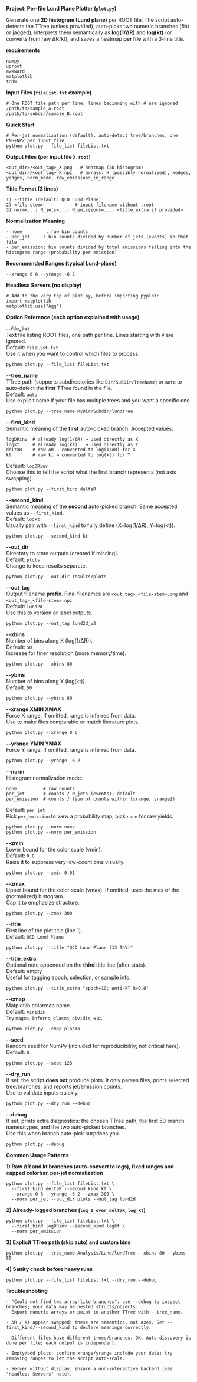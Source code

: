 **Project: Per-file Lund Plane Plotter (`plot.py`)**

Generate one **2D histogram (Lund plane)** per ROOT file. The script auto-detects the TTree (unless provided), auto-picks two numeric branches (flat or jagged), interprets them semantically as **log(1/ΔR)** and **log(kt)** (or converts from raw ΔR/kt), and saves a heatmap **per file** with a 3-line title.

**requirements**
```
numpy
uproot
awkward
matplotlib
tqdm
```

**Input Files (`fileList.txt` example)**
```
# One ROOT file path per line; lines beginning with # are ignored
/path/to/sample_A.root
/path/to/subdir/sample_B.root
```

**Quick Start**
```
# Per-jet normalization (default), auto-detect tree/branches, one PNG+NPZ per input file
python plot.py --file_list fileList.txt
```

**Output Files (per input file `X.root`)**
```
<out_dir>/<out_tag>_X.png   # heatmap (2D histogram)
<out_dir>/<out_tag>_X.npz   # arrays: H (possibly normalized), xedges, yedges, norm_mode, raw_emissions_in_range
```

**Title Format (3 lines)**
```
1) --title (default: QCD Lund Plane)
2) <file-stem>            # input filename without .root
3) norm=...; N_jets=...; N_emissions=...; <title_extra if provided>
```

**Normalization Meaning**
```
- none         : raw bin counts
- per_jet     : bin counts divided by number of jets (events) in that file
- per_emission: bin counts divided by total emissions falling into the histogram range (probability per emission)
```

**Recommended Ranges (typical Lund-plane)**
```
--xrange 0 6 --yrange -6 2
```

**Headless Servers (no display)**
```
# Add to the very top of plot.py, before importing pyplot:
import matplotlib
matplotlib.use("Agg")
```

**Option Reference (each option explained with usage)**

**--file_list**  
Text file listing ROOT files, one path per line. Lines starting with `#` are ignored.  
Default: `fileList.txt`  
Use it when you want to control which files to process.
```
python plot.py --file_list fileList.txt
```

**--tree_name**  
TTree path (supports subdirectories like `Dir/SubDir/TreeName`) or `auto` to auto-detect the **first** TTree found in the file.  
Default: `auto`  
Use explicit name if your file has multiple trees and you want a specific one.
```
python plot.py --tree_name MyDir/Subdir/lundTree
```

**--first_kind**  
Semantic meaning of the **first** auto-picked branch. Accepted values:
```
logDRinv  # already log(1/ΔR) → used directly as X
logkt     # already log(kt)   → used directly as Y
deltaR    # raw ΔR → converted to log(1/ΔR) for X
kt        # raw kt → converted to log(kt) for Y
```
Default: `logDRinv`  
Choose this to tell the script what the first branch represents (not axis swapping).
```
python plot.py --first_kind deltaR
```

**--second_kind**  
Semantic meaning of the **second** auto-picked branch. Same accepted values as `--first_kind`.  
Default: `logkt`  
Usually pair with `--first_kind` to fully define (X=log(1/ΔR), Y=log(kt)).
```
python plot.py --second_kind kt
```

**--out_dir**  
Directory to store outputs (created if missing).  
Default: `plots`  
Change to keep results separate.
```
python plot.py --out_dir results/plots
```

**--out_tag**  
Output filename **prefix**. Final filenames are `<out_tag>_<file-stem>.png` and `<out_tag>_<file-stem>.npz`.  
Default: `lund2d`  
Use this to version or label outputs.
```
python plot.py --out_tag lund2d_v2
```

**--xbins**  
Number of bins along X (log(1/ΔR)).  
Default: `50`  
Increase for finer resolution (more memory/time).
```
python plot.py --xbins 80
```

**--ybins**  
Number of bins along Y (log(kt)).  
Default: `50`
```
python plot.py --ybins 80
```

**--xrange XMIN XMAX**  
Force X range. If omitted, range is inferred from data.  
Use to make files comparable or match literature plots.
```
python plot.py --xrange 0 6
```

**--yrange YMIN YMAX**  
Force Y range. If omitted, range is inferred from data.
```
python plot.py --yrange -6 2
```

**--norm**  
Histogram normalization mode:
```
none          # raw counts
per_jet       # counts / N_jets (events); default
per_emission  # counts / (sum of counts within [xrange, yrange])
```
Default: `per_jet`  
Pick `per_emission` to view a probability map; pick `none` for raw yields.
```
python plot.py --norm none
python plot.py --norm per_emission
```

**--zmin**  
Lower bound for the color scale (vmin).  
Default: `0.0`  
Raise it to suppress very low-count bins visually.
```
python plot.py --zmin 0.01
```

**--zmax**  
Upper bound for the color scale (vmax). If omitted, uses the max of the (normalized) histogram.  
Cap it to emphasize structure.
```
python plot.py --zmax 300
```

**--title**  
First line of the plot title (line 1).  
Default: `QCD Lund Plane`
```
python plot.py --title "QCD Lund Plane (13 TeV)"
```

**--title_extra**  
Optional note appended on the **third** title line (after stats).  
Default: empty  
Useful for tagging epoch, selection, or sample info.
```
python plot.py --title_extra "epoch=10; anti-kT R=0.8"
```

**--cmap**  
Matplotlib colormap name.  
Default: `viridis`  
Try `magma`, `inferno`, `plasma`, `cividis`, etc.
```
python plot.py --cmap plasma
```

**--seed**  
Random seed for NumPy (included for reproducibility; not critical here).  
Default: `0`
```
python plot.py --seed 123
```

**--dry_run**  
If set, the script **does not** produce plots. It only parses files, prints selected tree/branches, and reports jet/emission counts.  
Use to validate inputs quickly.
```
python plot.py --dry_run --debug
```

**--debug**  
If set, prints extra diagnostics: the chosen TTree path, the first 50 branch names/types, and the two auto-picked branches.  
Use this when branch auto-pick surprises you.
```
python plot.py --debug
```

**Common Usage Patterns**

**1) Raw ΔR and kt branches (auto-convert to logs), fixed ranges and capped colorbar, per-jet normalization**
```
python plot.py --file_list fileList.txt \
  --first_kind deltaR --second_kind kt \
  --xrange 0 6 --yrange -6 2 --zmax 300 \
  --norm per_jet --out_dir plots --out_tag lund2d
```

**2) Already-logged branches (`log_1_over_deltaR`, `log_kt`)**
```
python plot.py --file_list fileList.txt \
  --first_kind logDRinv --second_kind logkt \
  --norm per_emission
```

**3) Explicit TTree path (skip auto) and custom bins**
```
python plot.py --tree_name Analysis/Lund/lundTree --xbins 80 --ybins 80
```

**4) Sanity check before heavy runs**
```
python plot.py --file_list fileList.txt --dry_run --debug
```

**Troubleshooting**
```
- "Could not find two array-like branches": use --debug to inspect branches; your data may be nested structs/objects.
  Export numeric arrays or point to another TTree with --tree_name.

- ΔR / kt appear swapped: these are semantics, not axes. Set --first_kind/--second_kind to declare meanings correctly.

- Different files have different trees/branches: OK. Auto-discovery is done per file; each output is independent.

- Empty/odd plots: confirm xrange/yrange include your data; try removing ranges to let the script auto-scale.

- Server without display: ensure a non-interactive backend (see "Headless Servers" note).
```

```
